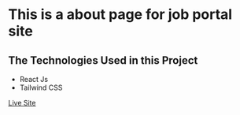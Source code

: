 # This is a about page for job portal site

## The Technologies Used in this Project

- React Js
- Tailwind CSS

[Live Site](https://sparkly-cajeta-b42235.netlify.app/)
